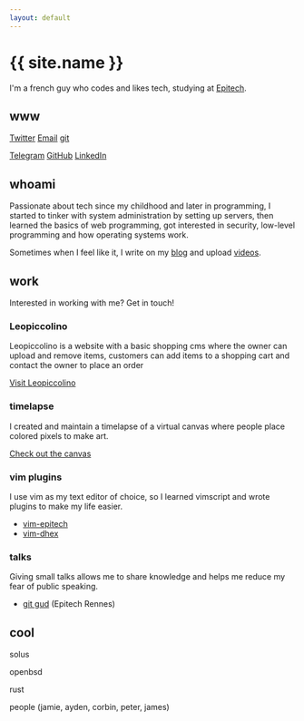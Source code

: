 ```yaml
---
layout: default
---
```


# {{ site.name }}

I'm a french guy who codes and likes tech, studying at [Epitech](http://rennes.epitech.eu).

## www

[Twitter](https://twitter.com/philippeloctaux) [Email](/email) [git](https://git.x4m3.rocks/x4m3)

[Telegram](https://t.me/philippeloctaux) [GitHub](https://github.com/x4m3) [LinkedIn](https://linkedin.com/in/philippeloctaux)

## whoami

Passionate about tech since my childhood and later in programming, I started to tinker with system administration by setting up servers, then learned the basics of web programming, got interested in security, low-level programming and how operating systems work.

Sometimes when I feel like it, I write on my [blog](https://blog.x4m3.rocks) and upload [videos](https://youtube.com/philippeloctaux).

## work

Interested in working with me? Get in touch!

### Leopiccolino
Leopiccolino is a website with a basic shopping cms where the owner can upload and remove items, customers can add items to a shopping cart and contact the owner to place an order

[Visit Leopiccolino](https://leopiccolino.fr)

### timelapse
I created and maintain a timelapse of a virtual canvas where people place colored pixels to make art.

[Check out the canvas](https://canvas.place)

### vim plugins

I use vim as my text editor of choice, so I learned vimscript and wrote plugins to make my life easier.

 - [vim-epitech](https://github.com/x4m3/vim-epitech)
 - [vim-dhex](https://github.com/x4m3/vim-dhex)

### talks

Giving small talks allows me to share knowledge and helps me reduce my fear of public speaking.

- [git gud](https://x4m3.rocks/talks/git-tek.pdf) (Epitech Rennes)

## cool

solus

openbsd

rust

people (jamie, ayden, corbin, peter, james)